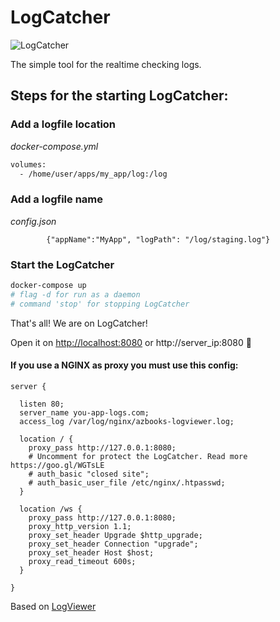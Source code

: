 # LogCatcher

![LogCatcher](https://image.ibb.co/ebiM2k/Screenshot_from_2017_06_18_21_30_24.png)

The simple tool for the realtime checking logs.

## Steps for the starting LogCatcher:

### Add a logfile location

_docker-compose.yml_

```dockerfile
volumes:
  - /home/user/apps/my_app/log:/log
```

### Add a logfile name

_config.json_

```apple js
		{"appName":"MyApp", "logPath": "/log/staging.log"}
```

### Start the LogCatcher

```bash
docker-compose up
# flag -d for run as a daemon
# command 'stop' for stopping LogCatcher
```

That's all! We are on LogCatcher!

Open it on [http://localhost:8080](http://localhost:8080) or http://server_ip:8080 :herb:

#### If you use a NGINX as proxy you must use this config:

```
server {

  listen 80;
  server_name you-app-logs.com;
  access_log /var/log/nginx/azbooks-logviewer.log;

  location / {
    proxy_pass http://127.0.0.1:8080;
    # Uncomment for protect the LogCatcher. Read more https://goo.gl/WGTsLE
    # auth_basic "closed site";
    # auth_basic_user_file /etc/nginx/.htpasswd;
  }

  location /ws {
    proxy_pass http://127.0.0.1:8080;
    proxy_http_version 1.1;
    proxy_set_header Upgrade $http_upgrade;
    proxy_set_header Connection "upgrade";
    proxy_set_header Host $host;
    proxy_read_timeout 600s;
  }

}
```

Based on [LogViewer](http://jijeshmohan.github.io/logviewer/)